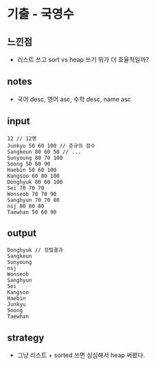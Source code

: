 # 기출 - 국영수

## 느낀점
* 리스트 쓰고 sort vs heap 쓰기 뭐가 더 효율적일까?

## notes
* 국어 desc, 영어 asc, 수학 desc, name asc

## input
```
12 // 12명
Junkyu 50 60 100 // 준규의 점수
Sangkeun 80 60 50 // ...
Sunyoung 80 70 100
Soong 50 60 90
Haebin 50 60 100
Kangsoo 60 80 100
Donghyuk 80 60 100
Sei 70 70 70
Wonseob 70 70 90
Sanghyun 70 70 80
nsj 80 80 80
Taewhan 50 60 90
```

## output
```
Donghyuk // 정렬결과
Sangkeun
Sunyoung
nsj
Wonseob
Sanghyun
Sei
Kangsoo
Haebin
Junkyu
Soong
Taewhan
```

## strategy
* 그냥 리스트 + sorted 쓰면 심심해서 heap 써봤다.
